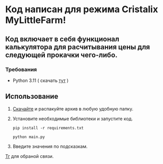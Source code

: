 # Код написан для режима Cristalix MyLittleFarm!  
## Код включает в себя функционал калькулятора для расчитывания цены для следующей прокачки чего-либо.      
### Требования
- Python 3.11 ( скачать [тут](https://www.python.org/downloads/release/python-3110/) )

## Использование
1. [Скачайте](https://github.com/xpz12/price_palc/archive/refs/heads/master.zip) и распакуйте архив в любую удобную папку.
2. Установите необходимые библиотеки и запустите код.
   ```
   pip install -r requirements.txt
   ```
   
   ```
   python main.py
   ```
3. Введите значения по подсказкам.





[Тг](https://t.me/zxpixty) для обраной связи.
